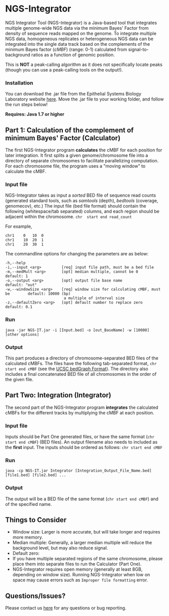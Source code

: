 # NGS-Integrator
NGS Integrator Tool (NGS-Integrator) is a Java-based tool that integrates multiple genome-wide NGS data via the minimum Bayes' Factor from density of sequence reads mapped on the genome. To integrate multiple NGS data, homogeneous replicates or 
heterogeneous NGS data can be integrated into the single data track based on the complements of the minimum Bayes factor (*cMBF*)
(range: 0-1) calculated from signal-to-background ratios as a function of genomic position.

This is **NOT** a peak-calling algorithm as it does not specifically locate peaks 
(though you can use a peak-calling tools on the output!).

### Installation
You can download the .jar file from the Epithelial Systems Biology Laboratory website [here](https://esbl.nhlbi.nih.gov/NGS-Integrator/). Move the .jar file to your working folder, and follow the run steps below!

**Requires: Java 1.7 or higher**


## Part 1: Calculation of the complement of minimum Bayes' Factor (Calculator)
The first NGS-Integrator program **calculates** the cMBF for each position for later integration. 
It first splits a given genome/chromosome file into a directory of separate chromosomes to facilitate parallelizing computation. 
For each chromosome file, the program uses a "moving window" to calculate the cMBF.

### Input file
NGS-Integrator takes as input a *sorted* BED file of sequence read counts (generated standard tools, such as *samtools* (depth), *bedtools* (coverage, genomecov), etc.)
The input file (bed file format) should contain the following (whitespace/tab separated) columns, and each region should be adjacent within the chromosome.
`chr  start end read_count`

For example,

```
chr1	0	10	0
chr1	10	20	1
chr1	20	30	1
```

The commandline options for changing the parameters are as below:
```
-h,--help
-i,--input <arg>         [req] input file path, must be a bed file
-m,--medMult <arg>       [opt] median multiple, cannot be 0                     default: 1
-o,--output <arg>        [opt] output file base name                            default: "out"
-w,--windowSize <arg>    [req] window size for calculating cMBF, must be        default: 10000 (bp)
                          a multiple of interval size
-z,--defaultZero <arg>   [opt] default number to replace zero                   default: 0.1
```

### Run
`java -jar NGS-IT.jar -i [Input.bed] -o [out_BaseName] -w [10000] [other options]`

### Output
This part produces a directory of chromosome-separated BED files of the calculated cMBFs.
The files have the following tab-separated format, `chr start end cMBF` (see the [UCSC bedGraph Format](https://genome.ucsc.edu/goldenpath/help/bedgraph.html)).
The directory also includes a final concatenated BED file of all chromosomes in the order of the given file.



## Part Two: Integration (Integrator)
The second part of the NGS-Integrator program **integrates** the calculated cMBFs for the different tracks 
by multiplying the cMBF at each position.

### Input file
Inputs should be Part One generated files, or have the same format (`chr start end cMBF`) (BED files).
An output filename also needs to included as the **first** input.
The inputs should be ordered as follows:
`chr start end cMBF`

### Run
`java -cp NGS-IT.jar Integrator [Integration_Output_File_Name.bed] [file1.bed] [file2.bed] ...`

### Output
The output will be a BED file of the same format (`chr start end cMBF`) and of the specified name.



## Things to Consider
- Window size: Larger is more accurate, but will take longer and requires more memory. 
- Median multiple: Generally, a larger median multiple will reduce the background level, but may also reduce signal.
- Default zero: 
- If you have multiple separated regions of the same chromosome, please place them into separate files to run the Calculator (Part One).
- NGS-Integrator requires open memory (generally at least 8GB, depending on window size). Running NGS-Integrator when low on space may cause errors such as `Improper file formatting` error.


## Questions/Issues?
Please contact us [here](https://esbl.nhlbi.nih.gov/contact.html) for any questions or bug reporting.

